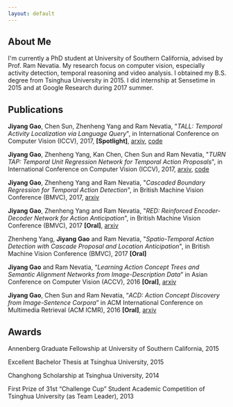 ```yaml
---
layout: default
---
```

## About Me
I'm currently a PhD student at University of Southern California, advised by Prof. Ram Nevatia. My research focus on computer vision, especially activity detection, temporal reasoning and video analysis. I obtained my B.S. degree from Tsinghua University in 2015. I did internship at Sensetime in 2015 and at Google Research during 2017 summer.

## Publications
**Jiyang Gao**, Chen Sun, Zhenheng Yang and Ram Nevatia, "_TALL: Temporal Activity Localization via Language Query_", in International Conference on Computer Vision (ICCV), 2017, **[Spotlight]**, [arxiv](https://arxiv.org/abs/1705.02101), [code](https://github.com/jiyanggao/TALL)

**Jiyang Gao**, Zhenheng Yang, Kan Chen, Chen Sun and Ram Nevatia, "_TURN TAP: Temporal Unit Regression Network for Temporal Action Proposals_", in International Conference on Computer Vision (ICCV), 2017, [arxiv](https://arxiv.org/abs/1703.06189), [code](https://github.com/jiyanggao/TURN-TAP)

**Jiyang Gao**, Zhenheng Yang and Ram Nevatia, "_Cascaded Boundary Regression for Temporal Action Detection_", in British Machine Vision Conference (BMVC), 2017, [arxiv](https://arxiv.org/abs/1705.01180) 

**Jiyang Gao**, Zhenheng Yang and Ram Nevatia, "_RED: Reinforced Encoder-Decoder Network for Action Anticipation_", in British Machine Vision Conference (BMVC), 2017 **[Oral]**, [arxiv](https://arxiv.org/abs/1707.04818)

Zhenheng Yang, **Jiyang Gao** and Ram Nevatia, "_Spatio-Temporal Action Detection with Cascade Proposal and Location Anticipation_", in British Machine Vision Conference (BMVC), 2017 **[Oral]**

**Jiyang Gao** and Ram Nevatia, “_Learning Action Concept Trees and Semantic Alignment Networks from Image-Description Data_” in Asian Conference on Computer Vision (ACCV), 2016 **[Oral]**, [arxiv](https://arxiv.org/abs/1609.02284)

**Jiyang Gao**, Chen Sun and Ram Nevatia, “_ACD: Action Concept Discovery from Image-Sentence Corpora_” in ACM International Conference on Multimedia Retrieval (ACM ICMR), 2016 **[Oral]**, [arxiv](https://arxiv.org/abs/1604.04784)


## Awards
Annenberg Graduate Fellowship at University of Southern California, 2015

Excellent Bachelor Thesis at Tsinghua University, 2015

Changhong Scholarship at Tsinghua University, 2014

First Prize of 31st “Challenge Cup” Student Academic Competition of Tsinghua University (as Team Leader), 2013

